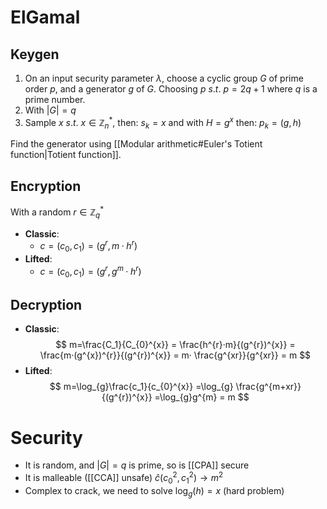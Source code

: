 # ElGamal 
## Keygen
1. On an input security parameter $\lambda$, choose a cyclic group $G$ of prime order $p$, and a generator $g$ of $G$.  Choosing $p\ s.t.\ p=2q+1$ where $q$ is a prime number. 
2. With $|G|=q$
3. Sample $x\ s.t.\ x\in\mathbb{Z}_{n}^{*}$, then: $s_{k}=x$ and with $H=g^{x}$   then:  $p_{k}=(g,h)$ 

Find the generator using [[Modular arithmetic#Euler's Totient function|Totient function]]. 

## Encryption
With a random $r\in\mathbb{Z}_{q}^{*}$
* **Classic**:
	* $c=(c_{0},c_{1})=(g^{r},m·h^{r})$
* **Lifted**:
	* $c=(c_{0},c_{1})=(g^{r}, g^{m}·h^{r})$

## Decryption 
* **Classic**:
$$
m=\frac{C_1}{C_{0}^{x}} 
= \frac{h^{r}·m}{(g^{r})^{x}}
= \frac{m·(g^{x})^{r}}{(g^{r})^{x}}
= m· \frac{g^{xr}}{g^{xr}}
= m
$$
* **Lifted**:
$$
m=\log_{g}\frac{c_1}{c_{0}^{x}}
=\log_{g} \frac{g^{m+xr}}{(g^{r})^{x}}
=\log_{g}g^{m}
= m
$$
# Security
- It is random, and $|G|=q$ is prime, so is [[CPA]] secure
- It is malleable ([[CCA]] unsafe) $\hat{c}(c_{0}^{2},c_{1}^{2})\to m^{2}$ 
- Complex to crack, we need to solve $\log_{g}(h)=x$ (hard problem)
 
